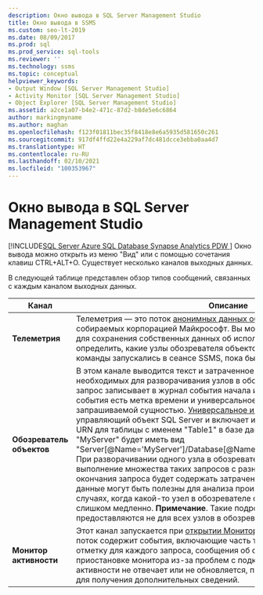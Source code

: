 ```yaml
---
description: Окно вывода в SQL Server Management Studio
title: Окно вывода в SSMS
ms.custom: seo-lt-2019
ms.date: 08/09/2017
ms.prod: sql
ms.prod_service: sql-tools
ms.reviewer: ''
ms.technology: ssms
ms.topic: conceptual
helpviewer_keywords:
- Output Window [SQL Server Management Studio]
- Activity Monitor [SQL Server Management Studio]
- Object Explorer [SQL Server Management Studio]
ms.assetid: a2ce1a07-b4e2-471c-87d2-b8de5e6c6864
author: markingmyname
ms.author: maghan
ms.openlocfilehash: f123f01811bec35f8418e8e6a5935d581650c261
ms.sourcegitcommit: 917df4ffd22e4a229af7dc481dcce3ebba0aa4d7
ms.translationtype: HT
ms.contentlocale: ru-RU
ms.lasthandoff: 02/10/2021
ms.locfileid: "100353967"
---
```

# <a name="output-window-in-sql-server-management-studio"></a>Окно вывода в SQL Server Management Studio
[!INCLUDE[SQL Server Azure SQL Database Synapse Analytics PDW ](../includes/applies-to-version/sql-asdb-asdbmi-asa-pdw.md)]
Окно вывода можно открыть из меню "Вид" или с помощью сочетания клавиш CTRL+ALT+O. Существует несколько каналов выходных данных.

В следующей таблице представлен обзор типов сообщений, связанных с каждым каналом выходных данных.

|Канал|Описание|
|-----------|---------------|  
|**Телеметрия**|Телеметрия — это поток [анонимных данных об использовании функций](sql-server-management-studio-ssms.md), собираемых корпорацией Майкрософт. Вы можете использовать эти события для сохранения собственных данных об использовании SSMS. Они помогают определить, какие узлы обозревателя объектов были развернуты и какие команды запускались в сеансе SSMS, пока было открыто окно вывода.|
|**Обозреватель объектов**|В этом канале выводится текст и затраченное время запросов SQL, необходимых для разворачивания узлов в обозревателе объектов. Каждый запрос записывает в журнал события начала и окончания запроса. У каждого события есть метка времени и универсальное имя ресурса, связанное с запрашиваемой сущностью. [Универсальное имя ресурса (URN)](/previous-versions/sql/sql-server-2005/ms220608(v=sql.90)) ссылается на управляющий объект SQL Server и включает иерархию типа XPath. Например, URN для таблицы с именем "Table1" в базе данных "Db" на сервере "MyServer" будет иметь вид "Server[@Name='MyServer']/Database[@Name='Db']/Table[/@Name='Table1']". При разворачивании одного узла в обозревателе объектов возможно выполнение множества таких запросов с разными параметрами. Событие окончания запроса будет содержать затраченное время и текст TSQL. Эти данные могут быть полезны для анализа производительности сервера в тех случаях, когда какой-то узел в обозревателе объектов разворачивается слишком медленно. **Примечание**. Такие подробные сведения о запросах предоставляются не для всех узлов в обозревателе объектов.|
|**Монитор активности**|Этот канал запускается при [открытии Монитора активности](../relational-databases/performance-monitor/activity-monitor.md) для сервера. Этот поток содержит события, включающие часть текста запроса и временную отметку для каждого запроса, сообщения об ошибках и уведомления о приостановке монитора из-за проблем с подключением. Если монитор активности не отвечает или не обновляется, проверьте этот выходной канал для получения дополнительных сведений.|